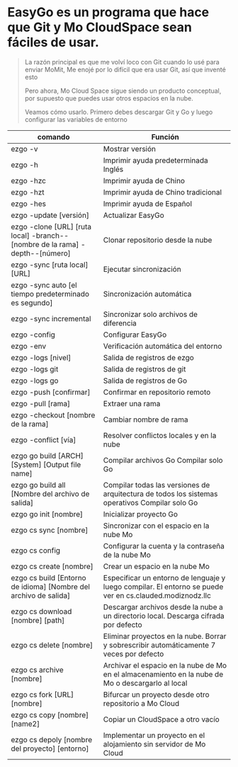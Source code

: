 # EasyGo es un programa que hace que Git y Mo CloudSpace sean fáciles de usar.

> La razón principal es que me volví loco con Git cuando lo usé para enviar MoMit, Me enojé por lo difícil que era usar Git, así que inventé esto
>
> Pero ahora, Mo Cloud Space sigue siendo un producto conceptual, por supuesto que puedes usar otros espacios en la nube.
>
> Veamos cómo usarlo. Primero debes descargar Git y Go y luego configurar las variables de entorno

| comando                                                      | Función                                                      |
| ------------------------------------------------------------ | ------------------------------------------------------------ |
| ezgo -v       | Mostrar versión |
| ezgo -h | Imprimir ayuda predeterminada Inglés |
| ezgo -hzc | Imprimir ayuda de Chino |
| ezgo -hzt | Imprimir ayuda de Chino tradicional |
| ezgo -hes | Imprimir ayuda de Español |
| ezgo -update [versión] | Actualizar EasyGo |
| ezgo -clone [URL] [ruta local] -branch--[nombre de la rama] -depth--[número] | Clonar repositorio desde la nube |
| ezgo -sync [ruta local] [URL] | Ejecutar sincronización |
| ezgo -sync auto [el tiempo predeterminado es segundo] | Sincronización automática |
| ezgo -sync incremental | Sincronizar solo archivos de diferencia |
| ezgo -config | Configurar EasyGo |
| ezgo -env | Verificación automática del entorno |
| ezgo -logs [nivel] | Salida de registros de ezgo |
| ezgo -logs git | Salida de registros de git |
| ezgo -logs go | Salida de registros de Go |
| ezgo -push [confirmar] | Confirmar en repositorio remoto |
| ezgo -pull [rama] | Extraer una rama |
| ezgo -checkout [nombre de la rama] | Cambiar nombre de rama |
| ezgo -conflict [vía] | Resolver conflictos locales y en la nube |
| ezgo go build [ARCH] [System] [Output file name] | Compilar archivos Go Compilar solo Go |
| ezgo go build all [Nombre del archivo de salida] | Compilar todas las versiones de arquitectura de todos los sistemas operativos Compilar solo Go |
| ezgo go init [nombre] | Inicializar proyecto Go |
| ezgo cs sync [nombre] | Sincronizar con el espacio en la nube Mo |
| ezgo cs config | Configurar la cuenta y la contraseña de la nube Mo |
| ezgo cs create [nombre] | Crear un espacio en la nube Mo |
| ezgo cs build [Entorno de idioma] [Nombre del archivo de salida] | Especificar un entorno de lenguaje y luego compilar. El entorno se puede ver en cs.clauded.modiznodz.llc |
| ezgo cs download [nombre] [path] | Descargar archivos desde la nube a un directorio local. Descarga cifrada por defecto |
| ezgo cs delete [nombre] | Eliminar proyectos en la nube. Borrar y sobrescribir automáticamente 7 veces por defecto |
| ezgo cs archive [nombre]                                     | Archivar el espacio en la nube de Mo en el almacenamiento en la nube de Mo o descargarlo al local |
| ezgo cs fork [URL] [nombre]                                  | Bifurcar un proyecto desde otro repositorio a Mo Cloud       |
| ezgo cs copy [nombre] [name2]                                | Copiar un CloudSpace a otro vacío                            |
| ezgo cs depoly [nombre del proyecto] [entorno]               | Implementar un proyecto en el alojamiento sin servidor de Mo Cloud |

